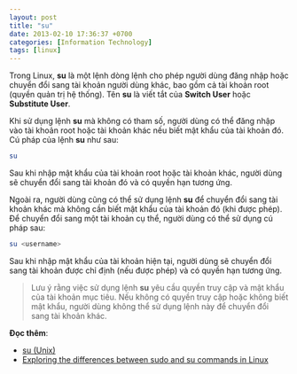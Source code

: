 ```yaml
---
layout: post
title: "su"
date: 2013-02-10 17:36:37 +0700
categories: [Information Technology]
tags: [linux]
---
```


Trong Linux, **su** là một lệnh dòng lệnh cho phép người dùng đăng nhập hoặc chuyển đổi sang tài khoản người dùng khác, bao gồm cả tài khoản root (quyền quản trị hệ thống). Tên **su** là viết tắt của **Switch User** hoặc **Substitute User**.

Khi sử dụng lệnh **su** mà không có tham số, người dùng có thể đăng nhập vào tài khoản root hoặc tài khoản khác nếu biết mật khẩu của tài khoản đó. Cú pháp của lệnh **su** như sau:
```bash
su
```

Sau khi nhập mật khẩu của tài khoản root hoặc tài khoản khác, người dùng sẽ chuyển đổi sang tài khoản đó và có quyền hạn tương ứng.

Ngoài ra, người dùng cũng có thể sử dụng lệnh **su** để chuyển đổi sang tài khoản khác mà không cần biết mật khẩu của tài khoản đó (khi được phép). Để chuyển đổi sang một tài khoản cụ thể, người dùng có thể sử dụng cú pháp sau:
```bash
su <username>
```

Sau khi nhập mật khẩu của tài khoản hiện tại, người dùng sẽ chuyển đổi sang tài khoản được chỉ định (nếu được phép) và có quyền hạn tương ứng.

> Lưu ý rằng việc sử dụng lệnh **su** yêu cầu quyền truy cập và mật khẩu của tài khoản mục tiêu. Nếu không có quyền truy cập hoặc không biết mật khẩu, người dùng không thể sử dụng lệnh này để chuyển đổi sang tài khoản khác.

**Đọc thêm**:
- [su (Unix)](https://en.wikipedia.org/wiki/Su_(Unix))
- [Exploring the differences between sudo and su commands in Linux](https://www.redhat.com/sysadmin/difference-between-sudo-su)
